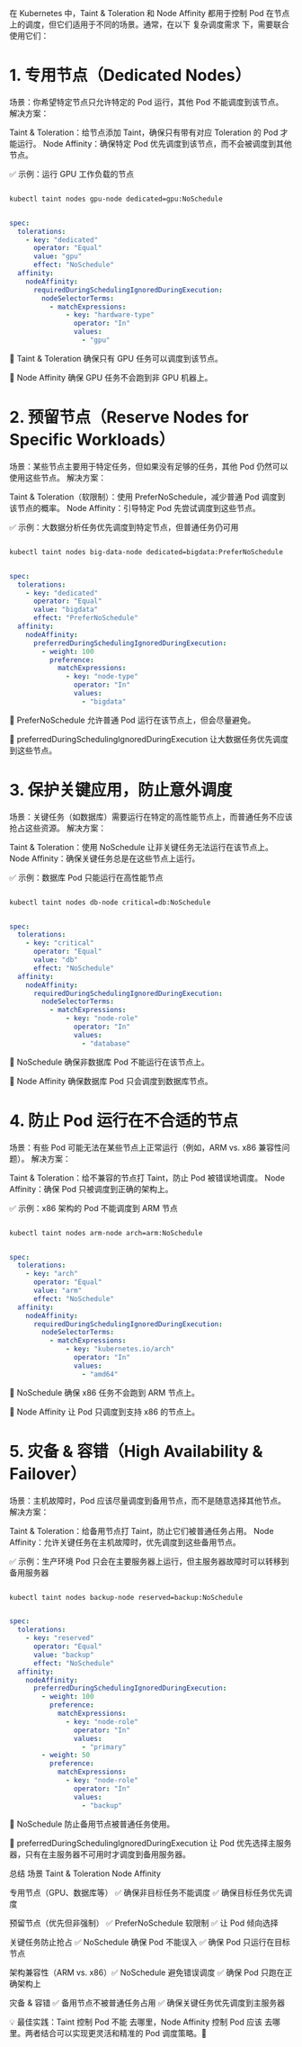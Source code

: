 在 Kubernetes 中，Taint & Toleration 和 Node Affinity 都用于控制 Pod 在节点上的调度，但它们适用于不同的场景。通常，在以下 复杂调度需求 下，需要联合使用它们：

# 1. 专用节点（Dedicated Nodes）
场景：你希望特定节点只允许特定的 Pod 运行，其他 Pod 不能调度到该节点。
解决方案：

Taint & Toleration：给节点添加 Taint，确保只有带有对应 Toleration 的 Pod 才能运行。
Node Affinity：确保特定 Pod 优先调度到该节点，而不会被调度到其他节点。

✅ 示例：运行 GPU 工作负载的节点

```bash

kubectl taint nodes gpu-node dedicated=gpu:NoSchedule

```

```yaml

spec:
  tolerations:
    - key: "dedicated"
      operator: "Equal"
      value: "gpu"
      effect: "NoSchedule"
  affinity:
    nodeAffinity:
      requiredDuringSchedulingIgnoredDuringExecution:
        nodeSelectorTerms:
          - matchExpressions:
              - key: "hardware-type"
                operator: "In"
                values:
                  - "gpu"
```

🔹 Taint & Toleration 确保只有 GPU 任务可以调度到该节点。

🔹 Node Affinity 确保 GPU 任务不会跑到非 GPU 机器上。

# 2. 预留节点（Reserve Nodes for Specific Workloads）
场景：某些节点主要用于特定任务，但如果没有足够的任务，其他 Pod 仍然可以使用这些节点。
解决方案：

Taint & Toleration（软限制）：使用 PreferNoSchedule，减少普通 Pod 调度到该节点的概率。
Node Affinity：引导特定 Pod 先尝试调度到这些节点。

✅ 示例：大数据分析任务优先调度到特定节点，但普通任务仍可用

```bash

kubectl taint nodes big-data-node dedicated=bigdata:PreferNoSchedule

```

```yaml

spec:
  tolerations:
    - key: "dedicated"
      operator: "Equal"
      value: "bigdata"
      effect: "PreferNoSchedule"
  affinity:
    nodeAffinity:
      preferredDuringSchedulingIgnoredDuringExecution:
        - weight: 100
          preference:
            matchExpressions:
              - key: "node-type"
                operator: "In"
                values:
                  - "bigdata"
```
🔹 PreferNoSchedule 允许普通 Pod 运行在该节点上，但会尽量避免。

🔹 preferredDuringSchedulingIgnoredDuringExecution 让大数据任务优先调度到这些节点。

# 3. 保护关键应用，防止意外调度
场景：关键任务（如数据库）需要运行在特定的高性能节点上，而普通任务不应该抢占这些资源。
解决方案：

Taint & Toleration：使用 NoSchedule 让非关键任务无法运行在该节点上。
Node Affinity：确保关键任务总是在这些节点上运行。

✅ 示例：数据库 Pod 只能运行在高性能节点

```bash

kubectl taint nodes db-node critical=db:NoSchedule

```
```yaml

spec:
  tolerations:
    - key: "critical"
      operator: "Equal"
      value: "db"
      effect: "NoSchedule"
  affinity:
    nodeAffinity:
      requiredDuringSchedulingIgnoredDuringExecution:
        nodeSelectorTerms:
          - matchExpressions:
              - key: "node-role"
                operator: "In"
                values:
                  - "database"
```
🔹 NoSchedule 确保非数据库 Pod 不能运行在该节点上。

🔹 Node Affinity 确保数据库 Pod 只会调度到数据库节点。

# 4. 防止 Pod 运行在不合适的节点
场景：有些 Pod 可能无法在某些节点上正常运行（例如，ARM vs. x86 兼容性问题）。
解决方案：

Taint & Toleration：给不兼容的节点打 Taint，防止 Pod 被错误地调度。
Node Affinity：确保 Pod 只被调度到正确的架构上。

✅ 示例：x86 架构的 Pod 不能调度到 ARM 节点

```bash

kubectl taint nodes arm-node arch=arm:NoSchedule

```
```yaml

spec:
  tolerations:
    - key: "arch"
      operator: "Equal"
      value: "arm"
      effect: "NoSchedule"
  affinity:
    nodeAffinity:
      requiredDuringSchedulingIgnoredDuringExecution:
        nodeSelectorTerms:
          - matchExpressions:
              - key: "kubernetes.io/arch"
                operator: "In"
                values:
                  - "amd64"
```
🔹 NoSchedule 确保 x86 任务不会跑到 ARM 节点上。

🔹 Node Affinity 让 Pod 只调度到支持 x86 的节点上。

# 5. 灾备 & 容错（High Availability & Failover）
场景：主机故障时，Pod 应该尽量调度到备用节点，而不是随意选择其他节点。
解决方案：

Taint & Toleration：给备用节点打 Taint，防止它们被普通任务占用。
Node Affinity：允许关键任务在主机故障时，优先调度到这些备用节点。

✅ 示例：生产环境 Pod 只会在主要服务器上运行，但主服务器故障时可以转移到备用服务器

```bash

kubectl taint nodes backup-node reserved=backup:NoSchedule
```

```yaml

spec:
  tolerations:
    - key: "reserved"
      operator: "Equal"
      value: "backup"
      effect: "NoSchedule"
  affinity:
    nodeAffinity:
      preferredDuringSchedulingIgnoredDuringExecution:
        - weight: 100
          preference:
            matchExpressions:
              - key: "node-role"
                operator: "In"
                values:
                  - "primary"
        - weight: 50
          preference:
            matchExpressions:
              - key: "node-role"
                operator: "In"
                values:
                  - "backup"
```
🔹 NoSchedule 防止备用节点被普通任务使用。

🔹 preferredDuringSchedulingIgnoredDuringExecution 让 Pod 优先选择主服务器，只有在主服务器不可用时才调度到备用服务器。

总结
场景	                    Taint & Toleration	             Node Affinity

专用节点（GPU、数据库等）	✅ 确保非目标任务不能调度	      ✅ 确保目标任务优先调度

预留节点（优先但非强制）	✅ PreferNoSchedule 软限制	    ✅ 让 Pod 倾向选择

关键任务防止抢占	        ✅ NoSchedule 确保 Pod 不能误入	✅ 确保 Pod 只运行在目标节点

架构兼容性（ARM vs. x86）✅ NoSchedule 避免错误调度	      ✅ 确保 Pod 只跑在正确架构上

灾备 & 容错	            ✅ 备用节点不被普通任务占用	      ✅ 确保关键任务优先调度到主服务器

💡 最佳实践：Taint 控制 Pod 不能 去哪里，Node Affinity 控制 Pod 应该 去哪里。两者结合可以实现更灵活和精准的 Pod 调度策略。🚀
